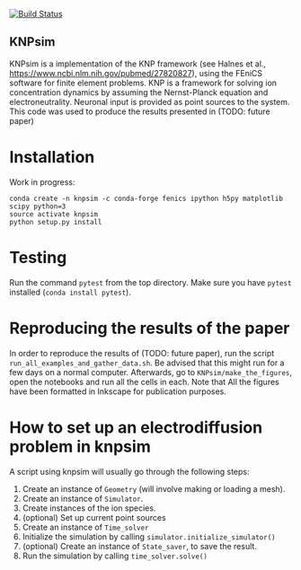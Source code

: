 [![Build Status](https://travis-ci.org/CINPLA/KNPsim.svg?branch=master)](https://travis-ci.org/CINPLA/KNPsim)

## KNPsim
KNPsim is a implementation of the KNP framework (see Halnes et al., https://www.ncbi.nlm.nih.gov/pubmed/27820827), using the FEniCS software for finite element problems.
KNP is a framework for solving ion concentration dynamics by assuming the Nernst-Planck equation and electroneutrality. Neuronal input is provided as point sources to the system. This code was used to produce the results presented in (TODO: future paper)

# Installation
Work in progress:
```
conda create -n knpsim -c conda-forge fenics ipython h5py matplotlib scipy python=3
source activate knpsim
python setup.py install
```

# Testing
Run the command `pytest` from the top directory. Make sure you have `pytest`
installed (`conda install pytest`).

# Reproducing the results of the paper
In order to reproduce the results of (TODO: future paper), run the script `run_all_examples_and_gather_data.sh`. Be advised that this might run for a few
days on a normal computer. Afterwards, go to `KNPsim/make_the_figures`,
open the notebooks and run all the cells in each.
Note that All the figures have been formatted in Inkscape for publication
purposes.

# How to set up an electrodiffusion problem in knpsim
A script using knpsim will usually go through the following steps:
1. Create an instance of `Geometry` (will involve making or loading a mesh).
2. Create an instance of `Simulator`.
3. Create instances of the ion species.
4. (optional) Set up current point sources
5. Create an instance of `Time_solver`
6. Initialize the simulation by calling `simulator.initialize_simulator()`
7. (optional) Create an instance of `State_saver`, to save the result.
8. Run the simulation by calling `time_solver.solve()`
